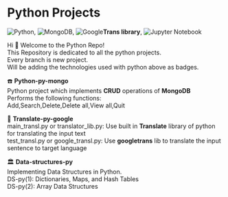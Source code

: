 # Python Projects

![Python](https://img.shields.io/badge/python-3670A0?style=for-the-badge&logo=python&logoColor=ffdd54), ![MongoDB](https://img.shields.io/badge/MongoDB-%234ea94b.svg?style=for-the-badge&logo=mongodb&logoColor=white), ![Google](https://img.shields.io/badge/google-4285F4?style=for-the-badge&logo=google&logoColor=white)<b>Trans library</b>, ![Jupyter Notebook](https://img.shields.io/badge/jupyter-%23FA0F00.svg?style=for-the-badge&logo=jupyter&logoColor=white)

Hi :wave: Welcome to the Python Repo! <br>
This Repository is dedicated to all the python projects. <br>
Every branch is new project. <br>
Will be adding the technologies used with python above as badges. <br>

:phone: <b> Python-py-mongo </b> <br>
 Python project which implements <b>CRUD</b> operations of <b>MongoDB</b> <br>
 Performs the following functions: <br>
 Add,Search,Delete,Delete all,View all,Quit

 :scroll: <b> Translate-py-google </b> <br>
 main_transl.py or translator_lib.py: Use built in <b>Translate</b> library of python for translating the input text <br>
 test_transl.py or google_transl.py: Use <b>googletrans</b> lib to translate the input sentence to target language <br>

🏛️ <b> Data-structures-py </b> <br>
Implementing Data Structures in Python.<br>
DS-py(1): Dictionaries, Maps, and Hash Tables<br>
DS-py(2): Array Data Structures<br>
